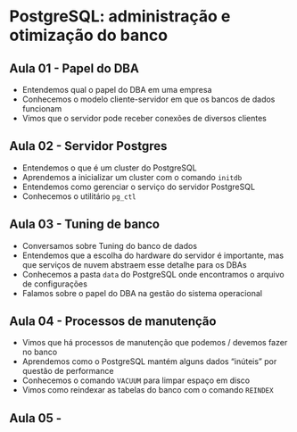 # PostgreSQL: administração e otimização do banco 

## Aula 01 - Papel do DBA

- Entendemos qual o papel do DBA em uma empresa
- Conhecemos o modelo cliente-servidor em que os bancos de dados funcionam
- Vimos que o servidor pode receber conexões de diversos clientes

## Aula 02 - Servidor Postgres

- Entendemos o que é um cluster do PostgreSQL
- Aprendemos a inicializar um cluster com o comando `initdb`
- Entendemos como gerenciar o serviço do servidor PostgreSQL
- Conhecemos o utilitário `pg_ctl`

## Aula 03 - Tuning de banco

- Conversamos sobre Tuning do banco de dados
- Entendemos que a escolha do hardware do servidor é importante, mas que serviços de nuvem abstraem esse detalhe para os DBAs
- Conhecemos a pasta `data` do PostgreSQL onde encontramos o arquivo de configurações
- Falamos sobre o papel do DBA na gestão do sistema operacional

## Aula 04 - Processos de manutenção

- Vimos que há processos de manutenção que podemos / devemos fazer no banco
- Aprendemos como o PostgreSQL mantém alguns dados “inúteis” por questão de performance
- Conhecemos o comando `VACUUM` para limpar espaço em disco
- Vimos como reindexar as tabelas do banco com o comando `REINDEX`

## Aula 05 - 

